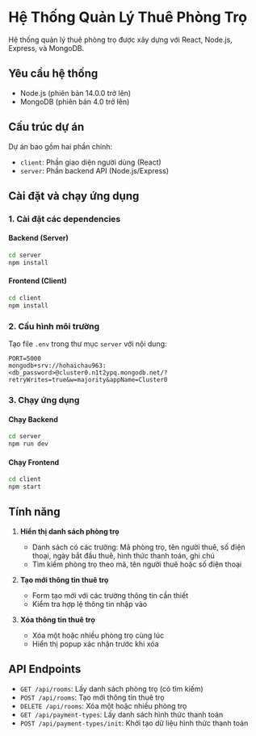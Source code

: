 # Hệ Thống Quản Lý Thuê Phòng Trọ

Hệ thống quản lý thuê phòng trọ được xây dựng với React, Node.js, Express, và MongoDB.

## Yêu cầu hệ thống

- Node.js (phiên bản 14.0.0 trở lên)
- MongoDB (phiên bản 4.0 trở lên)

## Cấu trúc dự án

Dự án bao gồm hai phần chính:
- `client`: Phần giao diện người dùng (React)
- `server`: Phần backend API (Node.js/Express)

## Cài đặt và chạy ứng dụng

### 1. Cài đặt các dependencies

#### Backend (Server)

```bash
cd server
npm install
```

#### Frontend (Client)

```bash
cd client
npm install
```

### 2. Cấu hình môi trường

Tạo file `.env` trong thư mục `server` với nội dung:

```
PORT=5000
mongodb+srv://hohaichau963:<db_password>@cluster0.n1t2ypq.mongodb.net/?retryWrites=true&w=majority&appName=Cluster0
```

### 3. Chạy ứng dụng

#### Chạy Backend

```bash
cd server
npm run dev
```

#### Chạy Frontend

```bash
cd client
npm start
```

## Tính năng

1. **Hiển thị danh sách phòng trọ**
   - Danh sách có các trường: Mã phòng trọ, tên người thuê, số điện thoại, ngày bắt đầu thuê, hình thức thanh toán, ghi chú
   - Tìm kiếm phòng trọ theo mã, tên người thuê hoặc số điện thoại

2. **Tạo mới thông tin thuê trọ**
   - Form tạo mới với các trường thông tin cần thiết
   - Kiểm tra hợp lệ thông tin nhập vào

3. **Xóa thông tin thuê trọ**
   - Xóa một hoặc nhiều phòng trọ cùng lúc
   - Hiển thị popup xác nhận trước khi xóa

## API Endpoints

- `GET /api/rooms`: Lấy danh sách phòng trọ (có tìm kiếm)
- `POST /api/rooms`: Tạo mới thông tin thuê trọ
- `DELETE /api/rooms`: Xóa một hoặc nhiều phòng trọ
- `GET /api/payment-types`: Lấy danh sách hình thức thanh toán
- `POST /api/payment-types/init`: Khởi tạo dữ liệu hình thức thanh toán 

